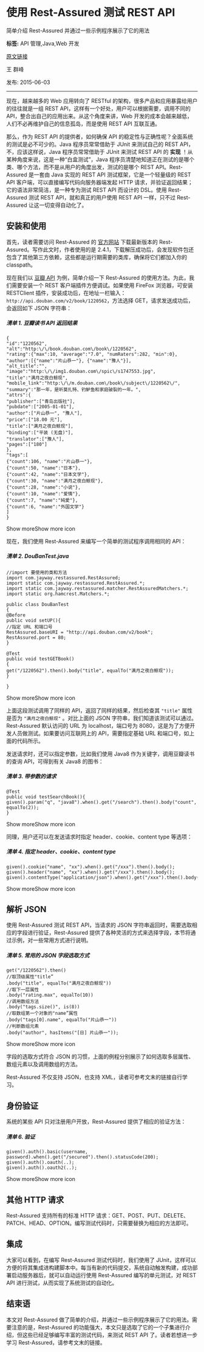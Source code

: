 # 使用 Rest-Assured 测试 REST API
简单介绍 Rest-Assured 并通过一些示例程序展示了它的用法

**标签:** API 管理,Java,Web 开发

[原文链接](https://developer.ibm.com/zh/articles/j-lo-rest-assured/)

王 群峰

发布: 2015-06-03

* * *

现在，越来越多的 Web 应用转向了 RESTful 的架构，很多产品和应用暴露给用户的往往就是一组 REST API，这样有一个好处，用户可以根据需要，调用不同的 API，整合出自己的应用出来。从这个角度来讲，Web 开发的成本会越来越低，人们不必再维护自己的信息孤岛，而是使用 REST API 互联互通。

那么，作为 REST API 的提供者，如何确保 API 的稳定性与正确性呢？全面系统的测试是必不可少的。Java 程序员常常借助于 JUnit 来测试自己的 REST API，不，应该这样说，Java 程序员常常借助于 JUnit 来测试 REST API 的 **实现** ！从某种角度来说，这是一种“白盒测试”，Java 程序员清楚地知道正在测试的是哪个类、哪个方法，而不是从用户的角度出发，测试的是哪个 REST API。Rest-Assured 是一套由 Java 实现的 REST API 测试框架，它是一个轻量级的 REST API 客户端，可以直接编写代码向服务器端发起 HTTP 请求，并验证返回结果；它的语法非常简洁，是一种专为测试 REST API 而设计的 DSL。使用 Rest-Assured 测试 REST API，就和真正的用户使用 REST API 一样，只不过 Rest-Assured 让这一切变得自动化了。

## 安装和使用

首先，读者需要访问 Rest-Assured 的 [官方网站](https://github.com/jayway/rest-assured) 下载最新版本的 Rest-Assured。写作此文时，作者使用的是 2.4.1，下载解压成功后，会发现软件包还包含了其他第三方依赖，这些都是运行期需要的类库，确保将它们都加入你的 classpath。

现在我们以 [豆瓣 API](https://github.com/zce/douban-api-docs) 为例，简单介绍一下 Rest-Assured 的使用方法。为此，我们需要安装一个 REST 客户端插件方便调试。如果使用 FireFox 浏览器，可安装 RESTClient 插件，安装成功后，在地址一栏输入：`http://api.douban.com/v2/book/1220562`，方法选择 GET，请求发送成功后，会返回如下 JSON 字符串：

##### 清单 1\. 豆瓣读书 API 返回结果

```
{
"id":"1220562",
"alt":"http:\/\/book.douban.com\/book\/1220562",
"rating":{"max":10, "average":"7.0", "numRaters":282, "min":0},
"author":[{"name":"片山恭一"}, {"name":"豫人"}],
"alt_title":"",
"image":"http:\/\/img1.douban.com\/spic\/s1747553.jpg",
"title":"满月之夜白鲸现",
"mobile_link":"http:\/\/m.douban.com\/book\/subject\/1220562\/",
"summary":"那一年，是听莫扎特、钓鲈鱼和家庭破裂的一年。",
"attrs":{
"publisher":["青岛出版社"],
"pubdate":["2005-01-01"],
"author":["片山恭一", "豫人"],
"price":["18.00 元"],
"title":["满月之夜白鲸现"],
"binding":["平装 (无盘)"],
"translator":["豫人"],
"pages":["180"]
},
"tags":[
{"count":106, "name":"片山恭一"},
{"count":50, "name":"日本"},
{"count":42, "name":"日本文学"},
{"count":30, "name":"满月之夜白鲸现"},
{"count":28, "name":"小说"},
{"count":10, "name":"爱情"},
{"count":7, "name":"純愛"},
{"count":6, "name":"外国文学"}
]
}

```

Show moreShow more icon

现在，我们使用 Rest-Assured 来编写一个简单的测试程序调用相同的 API：

##### 清单 2\. DouBanTest.java

```
//import 要使用的类和方法
import com.jayway.restassured.RestAssured;
import static com.jayway.restassured.RestAssured.*;
import static com.jayway.restassured.matcher.RestAssuredMatchers.*;
import static org.hamcrest.Matchers.*;

public class DouBanTest
{
@Before
public void setUP(){
//指定 URL 和端口号
RestAssured.baseURI = "http://api.douban.com/v2/book";
RestAssured.port = 80;
}

@Test
public void testGETBook()
{
get("/1220562").then().body("title", equalTo("满月之夜白鲸现"));
}

}

```

Show moreShow more icon

上面这段测试调用了同样的 API，返回了同样的结果，然后检查其 `"title"` 属性是否为 `"满月之夜白鲸现"` 。对比上面的 JSON 字符串，我们知道该测试可以通过。Rest-Assured 默认访问的 URL 为 localhost，端口号为 8080，这是为了方便开发人员做测试。如果要访问互联网上的 API，需要指定基础 URL 和端口号，如上面的代码所示。

发送请求时，还可以指定参数，比如我们使用 Java8 作为关键字，调用豆瓣读书的查询 API，可得到有关 Java8 的图书：

##### 清单 3\. 带参数的请求

```
@Test
public void testSearchBook(){
given().param("q", "java8").when().get("/search").then().body("count", equalTo(2));
}

```

Show moreShow more icon

同理，用户还可以在发送请求时指定 header、cookie、content type 等选项：

##### 清单 4\. 指定 header、cookie、content type

```
given().cookie("name", "xx").when().get("/xxx").then().body();
given().header("name", "xx").when().get("/xxx").then().body();
given().contentType("application/json").when().get("/xxx").then().body();

```

Show moreShow more icon

## 解析 JSON

使用 Rest-Assured 测试 REST API，当请求的 JSON 字符串返回时，需要选取相应的字段进行验证，Rest-Assured 提供了各种灵活的方式来选择字段，本节将通过示例，对一些常用方式进行说明。

##### 清单 5\. 常用的 JSON 字段选取方式

```
get("/1220562").then()
//取顶级属性"title”
.body("title", equalTo("满月之夜白鲸现"))
//取下一层属性
.body("rating.max", equalTo(10))
//调用数组方法
.body("tags.size()", is(8))
//取数组第一个对象的"name”属性
.body("tags[0].name", equalTo("片山恭一"))
//判断数组元素
.body("author", hasItems("[日] 片山恭一"));

```

Show moreShow more icon

字段的选取方式符合 JSON 的习惯，上面的例程分别展示了如何选取多层属性、数组元素以及调用数组的方法。

Rest-Assured 不仅支持 JSON，也支持 XML，读者可参考文末的链接自行学习。

## 身份验证

系统的某些 API 只对注册用户开放，Rest-Assured 提供了相应的验证方法：

##### 清单 6\. 验证

```
given().auth().basic(username, password).when().get("/secured").then().statusCode(200);
given().auth().oauth(..);
given().auth().oauth2(..);

```

Show moreShow more icon

## 其他 HTTP 请求

Rest-Assured 支持所有的标准 HTTP 请求：GET、POST、PUT、DELETE、PATCH、HEAD、OPTION。编写测试代码时，只需要替换为相应的方法即可。

## 集成

大家可以看到，在编写 Rest-Assured 测试代码时，我们使用了 JUnit，这样可以方便的将其集成进构建脚本中。每当有新的代码提交，系统自动触发构建，成功部署启动服务器后，就可以自动运行使用 Rest-Assured 编写的单元测试，对 REST API 进行测试，从而实现了系统测试的自动化。

## 结束语

本文对 Rest-Assured 做了简单的介绍，并通过一些示例程序展示了它的用法。需要注意的是，Rest-Assured 的功能强大，本文只是选取了它的一个子集进行介绍，但这些已经足够编写丰富的测试代码，来测试 REST API 了。读者若想进一步学习 Rest-Assured，请参考文末的链接。